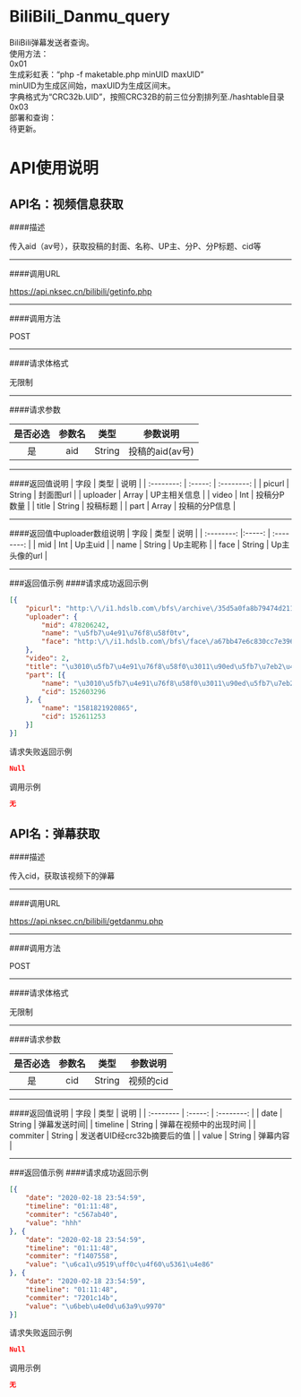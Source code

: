 # BiliBili_Danmu_query<br />
BiliBili弹幕发送者查询。<br />
使用方法：<br />
0x01<br />
生成彩虹表：“php -f maketable.php minUID maxUID”<br />
minUID为生成区间始，maxUID为生成区间末。<br />
字典格式为“CRC32b.UID”，按照CRC32B的前三位分割排列至./hashtable目录<br />
0x03<br />
部署和查询：<br />
待更新。<br />


# API使用说明




## API名：视频信息获取

####描述

传入aid（av号），获取投稿的封面、名称、UP主、分P、分P标题、cid等

----
####调用URL

https://api.nksec.cn/bilibili/getinfo.php

----
####调用方法

POST

----
####请求体格式

无限制

----

####请求参数


| 是否必选 | 参数名   |  类型  | 参数说明|
| :-----: | :-----: | :----:  | :----:|
| 是      | aid   |   String  | 投稿的aid(av号) |

----
####返回值说明
|    字段  |     类型    |     说明 |
| :--------:  | :-----: | :--------: |
|   picurl  |   String  |   封面图url |
|  uploader |   Array   |  UP主相关信息 | 
|  video   |  Int      |   投稿分P数量  |
|   title   |   String   |   投稿标题  |
|   part    |   Array    | 投稿的分P信息 |

----

####返回值中uploader数组说明
| 字段 | 类型 | 说明 |
| :--------: |:-----: | :--------: |
| mid | Int | Up主uid |
| name | String | Up主昵称 |
| face | String | Up主头像的url |

----

###返回值示例
####请求成功返回示例
```json
[{
	"picurl": "http:\/\/i1.hdslb.com\/bfs\/archive\/35d5a0fa8b79474d211d305dea76eac78ceb423c.jpg",
	"uploader": {
		"mid": 478206242,
		"name": "\u5fb7\u4e91\u76f8\u58f0tv",
		"face": "http:\/\/i1.hdslb.com\/bfs\/face\/a67bb47e6c830cc7e3968d99249817801a1303df.jpg"
	},
	"video": 2,
	"title": "\u3010\u5fb7\u4e91\u76f8\u58f0\u3011\u90ed\u5fb7\u7eb2\u4e8e\u8c26\u300a\u5077\u65a7\u5b50\u300b2p\u5168",
	"part": [{
		"name": "\u3010\u5fb7\u4e91\u76f8\u58f0\u3011\u90ed\u5fb7\u7eb2\u4e8e\u8c26\u300a\u5077\u65a7\u5b50\u300b2p\u5168",
		"cid": 152603296
	}, {
		"name": "1581821920865",
		"cid": 152611253
	}]
}]
```
请求失败返回示例
```json
Null
```
调用示例
```json
无
```


## API名：弹幕获取

####描述

传入cid，获取该视频下的弹幕

----
####调用URL

https://api.nksec.cn/bilibili/getdanmu.php

----
####调用方法

POST

----
####请求体格式

无限制

----

####请求参数


|    是否必选 | 参数名   |  类型  | 参数说明 |
|  :--------:  | :-----: | :----: | :----: |
|       是    |   cid   |  String | 视频的cid |


----
####返回值说明
 |  字段  |     类型    |     说明  |
 | :-------- | :-----: | :--------: |
 | date | String | 弹幕发送时间|
 | timeline | String | 弹幕在视频中的出现时间 |
 | commiter | String | 发送者UID经crc32b摘要后的值 |
 | value | String | 弹幕内容 |




----

###返回值示例
####请求成功返回示例
```json
[{
	"date": "2020-02-18 23:54:59",
	"timeline": "01:11:48",
	"commiter": "c567ab40",
	"value": "hhh"
}, {
	"date": "2020-02-18 23:54:59",
	"timeline": "01:11:48",
	"commiter": "f1407558",
	"value": "\u6ca1\u9519\uff0c\u4f60\u5361\u4e86"
}, {
	"date": "2020-02-18 23:54:59",
	"timeline": "01:11:48",
	"commiter": "7201c14b",
	"value": "\u6beb\u4e0d\u63a9\u9970"
}]

```
请求失败返回示例
```json
Null
```
调用示例
```json
无
```
